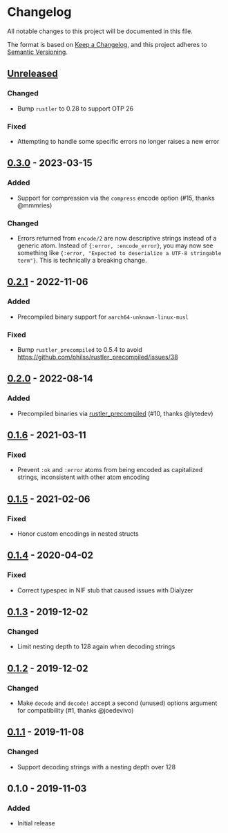 # Changelog
All notable changes to this project will be documented in this file.

The format is based on [Keep a Changelog](https://keepachangelog.com/en/1.0.0/),
and this project adheres to [Semantic Versioning](https://semver.org/spec/v2.0.0.html).

## [Unreleased]
### Changed
- Bump `rustler` to 0.28 to support OTP 26

### Fixed
- Attempting to handle some specific errors no longer raises a new error

## [0.3.0] - 2023-03-15
### Added
- Support for compression via the `compress` encode option (#15, thanks @mmmries)

### Changed
- Errors returned from `encode/2` are now descriptive strings instead of a generic atom. Instead of `{:error, :encode_error}`, you may now see something like `{:error, "Expected to deserialize a UTF-8 stringable term"}`. This is technically a breaking change.

## [0.2.1] - 2022-11-06
### Added
- Precompiled binary support for `aarch64-unknown-linux-musl`

### Fixed
- Bump `rustler_precompiled` to 0.5.4 to avoid https://github.com/philss/rustler_precompiled/issues/38

## [0.2.0] - 2022-08-14
### Added
- Precompiled binaries via [rustler_precompiled](https://github.com/philss/rustler_precompiled) (#10, thanks @lytedev)

## [0.1.6] - 2021-03-11
### Fixed
- Prevent `:ok` and `:error` atoms from being encoded as capitalized strings, inconsistent with other atom encoding

## [0.1.5] - 2021-02-06
### Fixed
- Honor custom encodings in nested structs

## [0.1.4] - 2020-04-02
### Fixed
- Correct typespec in NIF stub that caused issues with Dialyzer

## [0.1.3] - 2019-12-02
### Changed
- Limit nesting depth to 128 again when decoding strings

## [0.1.2] - 2019-12-02
### Changed
- Make `decode` and `decode!` accept a second (unused) options argument for compatibility (#1, thanks @joedevivo)

## [0.1.1] - 2019-11-08
### Changed
- Support decoding strings with a nesting depth over 128

## 0.1.0 - 2019-11-03
### Added
- Initial release


[Unreleased]: https://github.com/benhaney/Jsonrs/compare/v0.3.0...HEAD
[0.3.0]: https://github.com/benhaney/Jsonrs/compare/v0.2.1...v0.3.0
[0.2.1]: https://github.com/benhaney/Jsonrs/compare/v0.2.0...v0.2.1
[0.2.0]: https://github.com/benhaney/Jsonrs/compare/v0.1.6...v0.2.0
[0.1.6]: https://github.com/benhaney/Jsonrs/compare/v0.1.5...v0.1.6
[0.1.5]: https://github.com/benhaney/Jsonrs/compare/v0.1.4...v0.1.5
[0.1.4]: https://github.com/benhaney/Jsonrs/compare/v0.1.3...v0.1.4
[0.1.3]: https://github.com/benhaney/Jsonrs/compare/v0.1.2...v0.1.3
[0.1.2]: https://github.com/benhaney/Jsonrs/compare/v0.1.1...v0.1.2
[0.1.1]: https://github.com/benhaney/Jsonrs/compare/v0.1.0...v0.1.1
